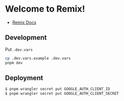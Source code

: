 # Welcome to Remix!

- [Remix Docs](https://remix.run/docs)

## Development

Put `.dev.vars`

```sh
cp .dev.vars.example .dev.vars
pnpm dev
```

## Deployment

```bash
$ pnpm wrangler secret put GOOGLE_AUTH_CLIENT_ID
$ pnpm wrangler secret put GOOGLE_AUTH_CLIENT_SECRET
```
